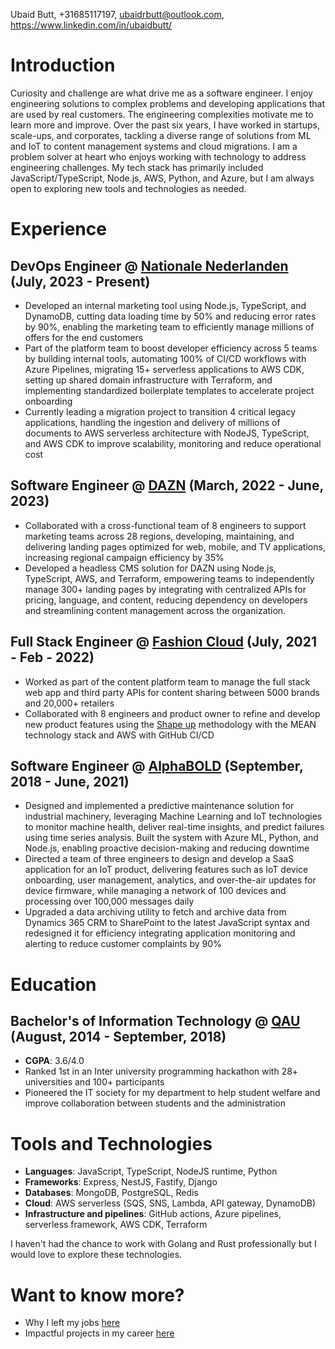 Ubaid Butt, +31685117197, ubaidrbutt@outlook.com, https://www.linkedin.com/in/ubaidbutt/

# Introduction
Curiosity and challenge are what drive me as a software engineer. I enjoy engineering solutions to complex problems and developing applications that are used by real customers. The engineering complexities motivate me to learn more and improve. Over the past six years, I have worked in startups, scale-ups, and corporates, tackling a diverse range of solutions from ML and IoT to content management systems and cloud migrations. I am a problem solver at heart who enjoys working with technology to address engineering challenges. My tech stack has primarily included JavaScript/TypeScript, Node.js, AWS, Python, and Azure, but I am always open to exploring new tools and technologies as needed.

# Experience
## DevOps Engineer @ [Nationale Nederlanden](https://www.nn.nl/) (July, 2023 - Present)
- Developed an internal marketing tool using Node.js, TypeScript, and DynamoDB, cutting data loading time by 50% and reducing error rates by 90%, enabling the marketing team to efficiently manage millions of offers for the end customers
- Part of the platform team to boost developer efficiency across 5 teams by building internal tools, automating 100% of CI/CD workflows with Azure Pipelines, migrating 15+ serverless applications to AWS CDK, setting up shared domain infrastructure with Terraform, and implementing standardized boilerplate templates to accelerate project onboarding
- Currently leading a migration project to transition 4 critical legacy applications, handling the ingestion and delivery of millions of documents to AWS serverless architecture with NodeJS, TypeScript, and AWS CDK to improve scalability, monitoring and reduce operational cost

## Software Engineer @ [DAZN](https://www.dazn.com/en-NL/welcome) (March, 2022 - June, 2023)
- Collaborated with a cross-functional team of 8 engineers to support marketing teams across 28 regions, developing, maintaining, and delivering landing pages optimized for web, mobile, and TV applications, increasing regional campaign efficiency by 35%
- Developed a headless CMS solution for DAZN using Node.js, TypeScript, AWS, and Terraform, empowering teams to independently manage 300+ landing pages by integrating with centralized APIs for pricing, language, and content, reducing dependency on developers and streamlining content management across the organization.

## Full Stack Engineer @ [Fashion Cloud](https://www.fashion.cloud/) (July, 2021 - Feb - 2022)
- Worked as part of the content platform team to manage the full stack web app and third party APIs for content sharing between 5000 brands and 20,000+ retailers
- Collaborated with 8 engineers and product owner to refine and develop new product features using the [Shape up](https://basecamp.com/shapeup) methodology with the MEAN technology stack and AWS with GitHub CI/CD

## Software Engineer @ [AlphaBOLD](https://www.alphabold.com/) (September, 2018 - June, 2021)
- Designed and implemented a predictive maintenance solution for industrial machinery, leveraging Machine Learning and IoT technologies to monitor machine health, deliver real-time insights, and predict failures using time series analysis. Built the system with Azure ML, Python, and Node.js, enabling proactive decision-making and reducing downtime
- Directed a team of three engineers to design and develop a SaaS application for an IoT product, delivering features such as IoT device onboarding, user management, analytics, and over-the-air updates for device firmware, while managing a network of 100 devices and processing over 100,000 messages daily
- Upgraded a data archiving utility to fetch and archive data from Dynamics 365 CRM to SharePoint to the latest JavaScript syntax and redesigned it for efficiency integrating application monitoring and alerting to reduce customer complaints by 90%

# Education
## Bachelor's of Information Technology @ [QAU](https://qau.edu.pk/) (August, 2014 - September, 2018)
- **CGPA**: 3.6/4.0
- Ranked 1st in an Inter university programming hackathon with 28+ universities and 100+ participants 
- Pioneered the IT society for my department to help student welfare and improve collaboration between students and the administration 

# Tools and Technologies
- **Languages**: JavaScript, TypeScript, NodeJS runtime, Python 
- **Frameworks**: Express, NestJS, Fastify, Django
- **Databases**: MongoDB, PostgreSQL, Redis
- **Cloud**: AWS serverless (SQS, SNS, Lambda, API gateway, DynamoDB)
- **Infrastructure and pipelines**: GitHub actions, Azure pipelines, serverless framework, AWS CDK, Terraform

I haven't had the chance to work with Golang and Rust professionally but I would love to explore these technologies.

# Want to know more?
- Why I left my jobs [here](https://ubaidrbutt.com/job-changes-in-career/)
- Impactful projects in my career [here](docs/projects.md)
